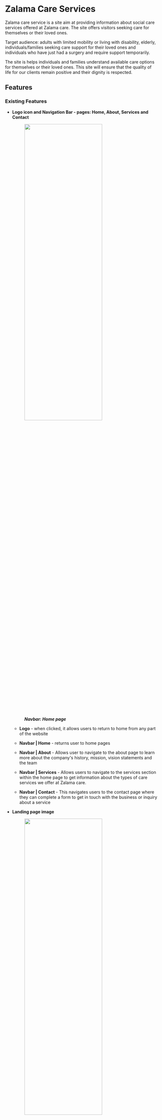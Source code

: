 # Zalama Care Services

Zalama care service is a site aim at providing information about social care services offered at Zalama care. The site offers visitors seeking care for themselves or their loved ones.

Target audience: adults with limited mobility or living with disability, elderly, individuals/families seeking care support for their loved ones and individuals who have just had a surgery and require support temporarily.

The site is helps individuals and families understand available care options for themselves or their loved ones. This site will ensure that the quality of life for our clients remain positive and their dignity is respected.

## Features 


### Existing Features
- **Logo icon and Navigation Bar - pages: Home, About, Services and Contact**
  <figure>
    <img src="docs/site-screenshots/navbar-view-large-screen.png" width="80%" height="50%">
    <br>
    <figcaption><strong><em>Navbar: Home page</em></strong></figcaption>
  </figure>

  - **Logo** - when clicked, it allows users to return to home from any part of the website

  - **Navbar | Home** - returns user to home pages

  - **Navbar | About** - Allows user to navigate to the about page to learn more about the company's history, mission, vision statements and the team

  - **Navbar | Services** - Allows users to navigate to the services section within the home page to get information about the types of care services we offer at Zalama care.

  - **Navbar | Contact** - This navigates users to the contact page where they can complete a form to get in touch with the business or inquiry about a service

- **Landing page image**
  <figure>
    <img src="docs/site-screenshots/home-hero-large-screen.png" width="80%" height="50%">
    <br>
    <figcaption><strong><em>landing page image: Home page</em></strong></figcaption>
  </figure>

  - **Image** - the landing home page features a high quality images of three people smiling. A woman in a wheel is representative of target audience with mobility needs.

  - **Welcome text** - the background image has a 'Welcome To Zalama Care' text; together with the image they create a warm welcoming and will grab the attention of the users. 

- **Introduction section** 
  <figure>
    <img src="docs/site-screenshots/home-intro-section-large-screen.png" width="80%" height="50%">
    <br>
    <figcaption><strong><em>Introduction section: Home page</em></strong></figcaption>
  </figure>

  - **Introduction text** - This introductory text describes Zalama care's approach and belief in service practice. This is to give user confidence that our goal is to support and empower our service users.

  - **Introduction images** - Good quality images supporting the introductory text further enhances the users experience  

- **Our services section**
  <figure>
    <img src="docs/site-screenshots/home-services-section-large-screen.png" width="80%" height="50%">
    <br>
    <figcaption><strong><em>Our services section: Home page</em></strong></figcaption>
  </figure>

  - **service types** - This section present the different types of care service Zalama Care offers. This will allow users to learn more and decide on a suitable for themselves or their loved ones. 
  -  A 'Read more' button under each service type can be used to expand the description text for users to view additional information about the service type. Once expanded, there is a 'Show less' button to collapse the additional text.
  - The icon displayed besides the 'Read more'/ 'Show less' icons is clickable and has the same functionality to expand and collapse additional text.


    <figure>
      <img src="docs/site-screenshots/home-services-section-expand-large-screen.png" width="50%" height="50%">
     <br>
     <figcaption><strong><em>Our services section (expanded): Home page</em></strong></figcaption>
    </figure>

- **Why choose us section**
  <figure>
    <img src="docs/site-screenshots/home-our-values-section-large-screen.png" width="80%" height="50%">
    <br>
    <figcaption><strong><em>Why choose us section: Home page</em></strong></figcaption>
  </figure>

  - **Our values** - The section allows the user to see and understand Zalama Care's values as a care service provider so the user can be confident about their expectations on our service.
  - Call-to-Action - There is a clear and visible prompt 'Enquire now' button to invite the user to contact us. Once clicked, the user will be directed to the contact page where there is a contact form. 

- **Getting started section**
  <figure>
    <img src="docs/site-screenshots/home-onboarding-section-large-screen.png" width="80%" height="50%">
    <br>
    <figcaption><strong><em>Getting started section: Home page</em></strong></figcaption>
  </figure>

  **Onboarding steps** 
    - This section provides an easy guide to the onboarding steps for users interested in get care support from Zalama care. The users are able to have information on what to expect once they complete a contact form or reach out to us by any means. This information shows transparency and will enhance user's confidence in our care services. 
    - Call-to-Action - There is a clear and visible prompt 'Let's talk today!' button to invite the user to contact us. Once clicked, the user will be directed to the contact page where there is a contact form. 

- **Find us section**

  The footer is consistent section featured in all pages similar to the navbar. These are the sub-sections within the footer:

  - **Contact information** - This sub-section provides the user with essential contact information about the business. The phone, email and address icons will enlarge when hovered over to enhance user experience.
    <figure>
      <img src="docs/site-screenshots/footer-contact-info-large-screen.png" width="40%" height="40%">
      <br>
      <figcaption><strong><em>Contact Info in footer: All pages</em></strong></figcaption>
    </figure>

    - Phone number - Full contact number with the relevant dial extension. For convenience, the phone icon besides the phone number is clickable and will take mobile users dial pad screen with the contact number inputted and ready to call. For laptop and desktop users, it will prompt client to make a call if they have a relevant application for making calls.

    - Email address - An info@zalamacare.com email address is shown for users who prefer to send an email. Similar to the phone icon, the 'envelope' icon besides the email address is also clickable and with prompt user to send and email with default emailing application on their device. 

    - Office address - The location of our offices is presented so users can see how close or far the offices are to their places of residence. This is also useful for users who prefer to visit our offices. The location icon is clickable and will launch a navigation app (e.g. Google Maps App) on mobile devices. For larger devices it will open a new tab in the browser with a location on Google maps.

    - Disability accessibility - A note is shown to users so they know that our business offices accommodate individuals with mobility needs. This will enhance comfort and confidence in users with mobility needs who may want to visit our offices. 

  - **Video clip with CTA** 
    <figure>
      <img src="docs/site-screenshots/footer-video-clip-large-screen.png" width="40%" height="40%">
      <br>
      <figcaption><strong><em>Video in footer: All pages</em></strong></figcaption>
    </figure>

    - A good quality video with dimmed brightness and a 'Contact us' button offer a visually appealing user experience while prompting them to contact us. The video auto-plays in a loop but is always muted and there are no controls to interact with the video

  - **Business hours** 
    <figure>
      <img src="docs/site-screenshots/footer-business-hours-large-screen.png" width="40%" height="40%">
      <br>
      <figcaption><strong><em>Business hours in footer: All pages</em></strong></figcaption>
    </figure>
    
    - The business hours section allows the user to be informed on the opening and closing times during weekdays, weekends and bank holidays. This information is useful for users to know when they can contact our offices. 

    - After hours notice - This information informs the users that they can still get in touch with our office even outside office hours through a dedicated Duty Officer line. This assures users that we are always reach at all times should they require assistance. The phone icon will enlarge when hovered over to enhance user experience and is clickable to initiate a call.  

  - **Images and video credits** 
    <figure>
      <img src="docs/site-screenshots/footer-credits-large-screen.png" width="60%" height="40%">
      <img src="docs/site-screenshots/footer-credits-modal-large-screen.png" width="40%" height="40%">
      <br>
      <figcaption><strong><em>Images and video credits in footer: All pages</em></strong></figcaption>
    </figure>
    
    - Credits link - the 'Images and video credits' link allows user to see the source and attribution of images, video and icons used in this website. The link opens a modal with a list specifying images, image addresses and the authors were required. All links in the modal open in a new tab.

    - Educational purpose note - This is only presented for educational purpose to inform any user that may access this to understand that is not a real service company.

  - **Follow us section** 
    <figure>
      <img src="docs/site-screenshots/footer-social-media-large-screen.png" width="60%" height="40%">
      <br>
      <figcaption><strong><em>Follow us in footer: All pages</em></strong></figcaption>
    </figure>

    - This section provides links to social media accounts for the business. NB: since this is a fictional business it has not accounts on those platforms. The links will open in a new tab and direct the user to the home page of each social platform. The icons enlarge when hovered to enhance user experience. 

- **About us: Our history** 
  <figure>
    <img src="docs/site-screenshots/about-history-large-screen.png" width="60%" height="40%">
    <br>
    <figcaption><strong><em>Our history: About page</em></strong></figcaption>
  </figure>

  - This section provides users with information about the company's history which will add to its credibility and build trust with users. 

  - Family lunch image - A quality image with positive emotions will further enhance user experience visually. 

- **About us: Our Mission and Vision sections** 
  <figure>
    <img src="docs/site-screenshots/about-mission-vision-large-screen.png" width="60%" height="40%">
    <br>
    <figcaption><strong><em>Our Mission and Vision: About page</em></strong></figcaption>
  </figure>

  - Mission and vision statements enhance user's confidence in the expected service and assures them that our goals are aligned their care needs.

  - Images - Good quality images showing happy people will enhance and excite a positive emotion in the user.  


- **About us: Our Team section** 
  <figure>
    <img src="docs/site-screenshots/about-our-team-large-screen.png" width="60%" height="40%">
    <br>
    <figcaption><strong><em>Our Team: About page</em></strong></figcaption>
  </figure>

  - Our team - this section presents the office staff, each shown by their portrait, name, role and contact info. This will enhance confidence in user's expectations and improve user's experience reading their personal statements. 

  - contact info - Each team member has phone number and email address. This will make it more convenient for users to direct their emails to the relevant staff member or to call. Phone and email icons will enlarge when hovered over, and a clickable to initiate and email or call 

  - field staff count - Showing number of available field staff builds trust and confidence in our capability to provide services. 

- **Contact: Contact form** 
  <figure>
    <img src="docs/site-screenshots/contact-form-large-screen.png" width="60%" height="40%">
    <br>
    <figcaption><strong><em>Contact: Contact form</em></strong></figcaption>
  </figure>

  - Form - this allows users to contact the business about any questions they may have about care services and or to initiate getting a package for Zalama Care. This is a valuable feature as it facilitates communication between the users and the business with ease. 

  - Form validation - all fields in the form are required. Users will not be able to submit the form with empty field or invalid inputs. 
  
  - Name and message field accept text as input, phone number can only numerical integers, email address must follow email address format including having the '@' symbol. The user is required to select the type of inquiry they have from the given options. 


- **Success: valid submission** 
  <figure>
    <img src="docs/site-screenshots/success-large-screen.png" width="60%" height="40%">
    <br>
    <figcaption><strong><em>Success: valid form submission</em></strong></figcaption>
  </figure>

  - Successful submission confirmation will appear when the user submits a valid form. This confirmation is good user experience as it alerts the user the their form was submitted successfully. It also provides a message on the next step i.e. a team member will reach to them as soon as possible. This create a positive anticipation from the user wanting to communicate with us.

  - Return to homepage - There are no further actions once the form is successfully submitted, the user is shown a way back to the home page.

  - Urgent queries notice - This is useful for users who have submitted a form but require urgent assistance. The presented contact number is reachable for urgent queries even after office hours. 


13) Responsive design
- Website layout and outlook remains consistent on different screen sizes which improves user experience 


### Features Left to Implement
This subsection covers other feature that would add good value to the site but are reserved for future releases of the project site.
1) Testimonials image carousel
- This would display past and existing client's stories/testimonial about their experiences with Zalama care's level of service. This is to build trust and confidence in the brand/service for the business.
2) Sign-up form for newsletter 
- A form to allow users to subscribe for business news, updates and any events from the business 
3) Careers's page
- For recruitment purposes, this page will provide information about working at zalama care, how to apply and what vacancies are available. The page will feature an application form for interested job-seekers.

## Project planning
in this section, we provide all tasks related to project planning. 

User stories and business goals are defined in this section

### Key business goals

Primary goal: Increase sales of care service packages.

Other goals:
- Share information about social care options we offer
- Increase engagement from visitors through enquiries and social media
- Improve online presence with high quality and accessible website
- attract potential employees through careers's page

### User stories

- **Accessible and User-Friendly Navigation (must-have)**

  - Story: 
  As a visitor (general), I want a user-friendly website with a clear and intuitive navigation so I can find specific information about care services.

  - Acceptance Criteria:
  The website layout and navigation are intuitive making it easier for visitors to find important information on the site
  The website is fully responsive and accessible on various devices with different screen sizes
  All website content can be accessed by assistive technologies like screen-readers 

  - Tasks:
  Implement HTML/CSS code to ensure responsiveness on different screen sizes
  Use the appropriate aria attributes to ensure compatibility with assistive technologies (e.g. screen readers)
  Implement a user-friendly and intuitive layout with clear navigation for the website for ease of access to important information

- **Information on types of services offered (must-have)**

  - Story: 
  As a potential service user (or family/friend of), I need detailed descriptions of types of services offered so I can decide on a suitable service for me (or loved one).

  - Acceptance Criteria:
  There is a dedicated page with detailed information and description of different types of services offered
  There is a section in the home page with brief/summary information about different types of services offered and with links to the services page

  - Task:
  implement HTML to provide descriptions of services in the services page and in a section of the home page 
  Structure and style the content to include quality images
  Include a clear CTA button/link in under each service type in the services page 
  ensure responsiveness across different screen sizes

- **Contact and address information (must-have)**

  - Story:
  As a family member seeking care support for my loved one, I need to find contact details so I can call or visit the office and enquire about some of the services.

  - Acceptance Criteria:
  Essential contact information is present in a clear and well-structured manner (phone, email, address and operating times) 

  - Task:
  Implement HTML section for the contact information (phone, email and address) and business hours
  Structure and style the content to ensure responsiveness on screen sizes

- **Enquiry form (must-have)**

- Story:
  As potential service user, I want to enquire about my specific needs for care and ask to be contacted.

  - Acceptance Criteria:
  A page dedicated for enquiries with a user-friendly form to submit, the form confirms on submission
  Add floating CTA buttons so visitors can click to be re-directed to the contact us page 
  All form fields are validated where required and form is responsive 

  - Task:
  Implement an enquiry form in the contact us page 
  Ensure all essential fields in the form are validated before submission
  create a confirmation page to acknowledge submission

- **Company mission, vision, values and team (should-have)**

  - Story:
  As a family member/potential service user, I want to learn and understand the company's values and team expertise so I can feel confident about my expectations of care for my loved one 

  - Acceptance Criteria:
  An about page clearly presents the company's vision and mission statements in an easy to read manner
  organisation staff are displayed with their name, email and one-liner about why they're in social care 
  core values are briefly described in the 'why choose us' section of the home page with a link to 'about' page
  CTA to guide visitors to explore more about our service (links to services section) or contact us (links to contact us)

  - Task:
  Implement about-us page with the company's mission & vision statements presented in a friendly and informative format
  Add 'Our team' section in the about page, include an image, name, role, email and one line of positive comment about work
  present core values in the 'why chose us' section using icons and brief description of those values
  Include a small text with links/buttons to invite the visitors to explore 'services' sections or CTA for contact us

- **Onboarding steps (should-have)**

  - User story:
  As a prospective service user/family member, I want to see a brief outline of the different stages to go through in order to receive care services, so i can make an informed decision about requesting the service for myself/family member.

  - Acceptance criteria:
  A section that gives an outline of the 4 stages of new service user onboarding from initial enquiry
  Each step/stage is clearly presented in an easy to read format
  CTA is included to guide the client towards the inquiry form

  - Task:
  Add HTML and content for onboarding section
  Style and format the section with the use of appropriate icons/images
  Include a clear CTA for visitors to send an inquiry via the contact-us page 

- **Testimonials  with positive stories (could-have)**

  - Story:
  As a potential service user, I want to read testimonies from from current/past service users so I can be assured and confident about the quality of service offered.

  - Acceptance Criteria:
  A dedicated testimonial section features stories from current clients, shows name of client, type of service, year and one liner of feedback
  Visually appealing high-quality images have been used and visitors can navigate through multiple testimonies with ease.

  - Task:
  Create an auto sliding carousel of bootstrap cards with essential text (name, service type, year service received, comment) and quality images
  Style the section to ensure it is responsive 

- **Newsletter Sign-Up form (could-have)**

  - Story:
  As a family member of service user, I want to sign-up for newsletter so I can stay informed about tips and guides we can employ to support our loved one 

  - Acceptance Criteria:
  Newsletter sign-up form is available at the bottom of all pages
  Visitors get confirmation about their subscription after submitting the form

  - Tasks:
  Create a sign-up form for the newsletter, include fields (full name and email)
  Implement confirmation message once submission has been completed.

- **Careers page for recruitment (could-have)**

  - Story:
  As a job seeker, I want to find information about career/employment opportunities so I can submit an application online to be considered for future opportunities 

  - Acceptance Criteria:
  A careers page has been created with a responsive application form
  The page has content relevant for job seekers explaining benefits, job requirements and overview about working for the company
  Confirmation is sent when the user (job seeker) submits an application form

  - Task:
  create a careers page with an overview of benefits, general job requirements
  Add an application form with fields (name, contact, email, address, experience, submit CV)
  There should be confirmation to acknowledge submission of application form

### Wireframes
<figure>
  <img src="docs/wireframes/wireframe-home.png" width="50%" height="50%">
  <br>
  <figcaption><strong><em>Wireframe: Home page</em></strong></figcaption>
</figure>
<figure>
  <img src="docs/wireframes/wireframe-about.png" width="50%" height="50%">
  <br>
  <figcaption><strong><em>Wireframe: About page</em></strong></figcaption>
</figure>
<figure>
  <img src="docs/wireframes/wireframe-contact.png" width="50%" height="50%">
  <br>
  <figcaption><strong><em>Wireframe: Contact Us page</em></strong></figcaption>
</figure>
<figure>
  <img src="docs/wireframes/wireframe-careers.png" width="50%" height="50%">
  <br>
  <figcaption><strong><em>Wireframe: Careers page</em></strong></figcaption>
</figure>

### Color Pallet
We used the color pallet generator from
(https://coolors.co/)


## Testing 

### Feature Testing
For each interactive feature, a testing was conducted and the results are outlined in a table below

| Feature                 | Testing                         | Outcome                             |
| --------                | -------                         |-------                              |
| Logo Icon               | Click on the logo               | User is brought to the home page    |
| Navbar \| Home          | Click on "HOME" in Navbar       | User is brought to the home page    |
| Navbar \| About         | Click on "ABOUT" in Navbar      | User is directed to the about page  |
| Navbar \| Services      | Click on "SERVICES" in Navbar   | User is directed to the home page  and scrolled down to the services section |
| Navbar \| Contact       | Click on "CONTACT" in Navbar    | User is directed to the contact page  |
| Navbar responsiveness     | Adjust screen view in Dev Tools for mobile/laptop/desktop   | Navbar is collapsed for screens size below (<992px width) and expanded for larger screens (>=992px)  |
| 'Read more' button  (when collapsed)    | Click on "Read more" button in the services section of for all the service types   | Service type section expand and additional information is shown. 'Show less' button appears in place of 'Read more' |
| 'Show less' button (when expanded)     | Click on "Show less" button in the services section of for all the service types   | Service type section collapse and additional information is hidden. 'Read more' button re-appears in place of 'Show less' |
| Service type icon (besides 'Read more' / 'Show less')     | Click on the service icon in the services section of for all the service types   | Service type section collapse and additional information is hidden. 'Read more' button re-appears in place of 'Show less' |
| 'Contact us' button in the home page - intro section | Click on 'Contact Us' button in the intro section (home) |  User is directed to the contact page |
| 'Enquire now' button in the home page - 'why choose us' section | Click on 'Enquire now' button in the 'why choose us' section (home) |  User is directed to the contact page |
| 'Let's talk today!' button in the home page - 'Getting started' section | Click on 'Let's talk today!' button in the 'Getting started' section (home) |  User is directed to the contact page |
| 'Contact us' button in the footer - all pages | Click on 'Contact Us' button in the footer - all pages tested |  User is directed to the contact page |
| Phone icon in the footer - all pages (mobile) | Click on the phone icon button in the footer - all pages tested |  mobile device's phone dialer app is launched with the contact number pre-filled  |
| Phone icon in the footer - all pages (desktop) | Click on the phone icon button in the footer - all pages tested | User gets a pop-up prompt to launch dialer application  |
| Email icon in the footer - all pages (mobile) | Click on the email icon button in the footer - all pages tested |  mobile device's default email app is launched with the receiver's email address pre-filled |
| Email icon in the footer - all pages (desktop) | Click on the email icon button in the footer - all pages tested |  desktop/laptop's default email app is launched with the receiver's email address pre-filled |
| Location icon in the footer - all pages (mobile) | Click on the location icon button in the footer - all pages tested |  mobile device's default navigation app is launched with the location address pre-filled |
| Location icon in the footer - all pages (desktop) | Click on the location icon button in the footer - all pages tested |  a new Google maps tab is launched with the location address pre-filled |
| Disability accessibility  icon in the footer - all pages (desktop/mobile) | Click on the disability icon in the footer - all pages tested |  a pop-up modal is launched and display additional information relating to accessibility |
| Images and video credits link in the footer - all pages (desktop/mobile) | Click on the "Images and video credits" link in the footer - all pages tested |  a pop-up modal is launched and display additional information about images, video and icons sources/credits |
| Social media icons in the footer - all icons in all pages (mobile) | Click on each of the social media icons (facebook, twitter, Linkedin & Instagram) in the footer - all pages tested |  mobile device's corresponding app is launched or a new tab in the browser is lunched and the user is directed to the home page for each social media link |
| Social media icons in the footer - all icons in all pages (desktop) | Click on each of the social media icons (facebook, twitter, Linkedin & Instagram) in the footer - all pages tested |  a a new tab is launched and the user is directed to the home page for each social media link |


### Browser Compatibility
The website's layout and responsiveness was tested on the commonly used browsers. The test is based on the quality of browser rendering of the website as intended and its responsiveness to screen width variations. 

| Browser         | Intended Appearance | Intended Responsiveness |  
|---------------  |---------------------|-------------------------|  
| Google Chrome   |          Good       |           Good          |  
| Mozilla Firefox |          Fair       |           Good          |  
| Microsoft Edge  |          Good       |           Good          |  


### Responsive Testing 

### Code validation

| Page Tested | Screenshot of Errors | Solution Applied   | Screenshot of Clear Validator Output |  
|------------ |------------          |------------        |------------                          |
| index.html  |<img src="docs/validation-screenshots/index-initial-validator-results.png" width="50%" height="50%"> |**warnings:** section element without header was changed to a div <br><br>**info:** redundant forward slashes in self closing elements were removed |<img src="docs/validation-screenshots/index-final-validator-results.png" width="80%" height="80%"> |    
| about.html  |<img src="docs/validation-screenshots/about-initial-validator-results.png" width="50%" height="50%"> |**info:** redundant forward slashes in self closing elements were removed |<img src="docs/validation-screenshots/about-final-validator-results.png" width="80%" height="80%"> |  
| contact-us.html  |<img src="docs/validation-screenshots/contact-initial-validator-results.png" width="50%" height="50%"> |**error:** label tag without corresponding input field; the radio buttons were wrapped in a fieldset <br><br>**info:** redundant forward slashes in self closing elements were removed |<img src="docs/validation-screenshots/contact-final-validator-results.png" width="80%" height="80%"> |     
| success.html  |<img src="docs/validation-screenshots/success-initial-validator-results.png" width="50%" height="50%"> |**info:** redundant forward slashes in self closing elements were removed |<img src="docs/validation-screenshots/success-final-validator-results.png" width="80%" height="80%"> | 
| styles.css  |<img src="docs/validation-screenshots/styles-initial-validator-results.png" width="80%" height="80%"> |**error:** border attribute with too many values; this was an unused styling and was removed <br><br>**warnings:** Underline styling on the navbar elements had 'background-color' and 'color' set to the same values; 'color' was removed as there is not content <br><br>- About 118 warnings from variables added by Autoprefixer to accommodate other browsers; nothing can be done about these warnings - they do not affect functionality and layout of the website i.e. they would be ignored by browsers that cannot interpret them |<img src="docs/validation-screenshots/styles-final-validator-results.png" width="100%" height="100%"> |   


### Bugs

**Form validation message: Contact form** 
  <figure>
    <img src="docs/bugs-screenshots/contact-form-validation-message-showing-bug.png" width="350px" height="650px">
    <img src="docs/bugs-screenshots/contact-form-validation-message-not-showing-bug.png" width="350px" height="650px">
    <br>
    <figcaption><strong><em>navigating to 'Services' not scrolling to display section header: Nav Bar - Services</em></strong></figcaption>
  </figure>
- (All browsers) Due to an unknown effect/cause, the validation message for when a users attempts to submit an invalid form (empty fields/ incorrect input format) does not appear on certain occasions . Since this occurs occasionally with no clear pattern, there is no solution for it at present. 

- **Status:** Not resolved.


**Navigation to Services: Nav Bar** 
  <figure>
    <img src="docs/bugs-screenshots/index-services-header-bug.png" width="350px">
    <br>
    <figcaption><strong><em>navigating to 'Services' not scrolling to display section header: Nav Bar - Services</em></strong></figcaption>
  </figure>

- (All browsers for collapsed Nav Bar) When navigating to 'Services' section from about, success or contact-us page; the page does not scroll low enough to display the section header 'OUR SERVICES'; this is covered by the fixed Nav Bar. However, when navigating from within the index ('HOME') page, the page scrolls low enough for the header to be displayed. For large screens (=>992px) this issues does not occur. 

- **Status:** Not resolved.


**Navigation not collapsing: Nav Bar** 
  <figure>
    <img src="docs/bugs-screenshots/nav-bar-not-collapsing-bug.png" width="350px">
    <br>
    <figcaption><strong><em>navigating to 'Services' not scrolling to display section header: Nav Bar - Services</em></strong></figcaption>
  </figure>

- (All browsers for collapsed Nav Bar) When a has the Nav Bar expanded and they click anywhere on the screen except the nav bar items; the nav bar does not collapse. To collapse the the navbar, the user has to click on the toggle button use to expand. This lead to a poor user experience.  

- **Status:** Not resolved - Could require JS script.


**Icon alignment: Why choose us? section**
  <figure>
    <img src="docs/bugs-screenshots/index-our-values-icons-bug.png" width="300px">
    <br>
    <figcaption><strong><em>Values icons not centered: 'Why choose us?' - home page</em></strong></figcaption>
  </figure>

- (Mozilla Firefox only) the 'values' icons under 'why choose us?' are aligned to the left while they're intended to be centered about the text. This issue has not been observed in Chrome or Edge browsers. We(I) checked if the Autoprefixer tool could fix the issues and there was no solution.  

- **Status:** Not resolved.

**Submit button alignment: contact form** 
  <figure>
    <img src="docs/bugs-screenshots/contact-form-submit-button-bug.png" width="300px">
    <br>
    <figcaption><strong><em>Submit button not centered: Contact form - contact page</em></strong></figcaption>
  </figure>

- (Mozilla Firefox only) the 'Submit' button the contact form  is aligned to the left while it's intended to be centered about the form fields. This issue has not been observed in Chrome or Edge browsers.  

- **Status:** Not resolved.


**H1 alignment: Home - hero section**
  <figure>
    <img src="docs/bugs-screenshots/index-hero-h1-position-bug.png" width="300px">
    <br>
    <figcaption><strong><em>'WELCOME TO ZALAMA' h1 element not aligned to the right: Hero - home page</em></strong></figcaption>
  </figure>

- (Mozilla Firefox only) the 'WELCOME TO ZALAMA' h1 element, overlaying the background hero image, is aligned to the left while it's intended to be aligned to the right. This issue is visible from medium/table screen size (>=768px)  as the with of the h1 container is no longer 100% of its parent width.  

- **Status:** Not resolved - Similar to other element alignments. 


### Lighthouse Testing
Lighthouse testing was performed for all pages (desktop and mobile views)


| Screen Type | Initial audit | Solution Applied  | Screenshots of Clear Validation Output | 
| ----------- | ------------- | ----------------- | -------------------------------------- |
|   Mobile - index.html  | <img src="docs/lighthouse-screenshots/index-lighthouse-initial-output-mobile.png" width="250px" height="200px"> | Input images in the page were properly re-sized using an online tool to bring the dimensions closer to the rendered sizes for different screens. This improved the image loading time and thereby improving the web page performance  | <img src="docs/lighthouse-screenshots/index-lighthouse-final-output-mobile.png" width="150px" height="200px"> |
|   Desktop - index.html | <img src="docs/lighthouse-screenshots/index-lighthouse-initial-output-desktop.png" width="150px" height="200px"> | Input images in the page were properly re-sized using an online tool to bring the dimensions closer to the rendered sizes for different screens. This improved the image loading time and thereby improving the web page performance  | <img src="docs/lighthouse-screenshots/index-lighthouse-final-output-desktop.png" width="150px" height="200px"> |
|   Mobile - about.html  | <img src="docs/lighthouse-screenshots/about-lighthouse-initial-output-mobile.png" width="250px" height="200px"> | Input images and icons in the page were properly re-sized using an online tool to bring the dimensions closer to the rendered sizes for different screens. This improved the image loading time and thereby improving the web page performance  | <img src="docs/lighthouse-screenshots/about-lighthouse-final-output-mobile.png" width="150px" height="200px"> |
|   Desktop - about.html | <img src="docs/lighthouse-screenshots/about-lighthouse-initial-output-desktop.png" width="150px" height="200px"> | Input images and icons in the page were properly re-sized using an online tool to bring the dimensions closer to the rendered sizes for different screens. This improved the image loading time and thereby improving the web page performance  | <img src="docs/lighthouse-screenshots/about-lighthouse-final-output-desktop.png" width="150px" height="200px"> |
|   Mobile - contact-us.html  | <img src="docs/lighthouse-screenshots/contact-lighthouse-initial-output-mobile.png" width="250px" height="200px"> | Input images and icons in the page were properly re-sized using an online tool to bring the dimensions closer to the rendered sizes for different screens. This improved the image loading time and thereby improving the web page performance  | <img src="docs/lighthouse-screenshots/contact-lighthouse-final-output-mobile.png" width="150px" height="200px"> |
|   Desktop - contact-us.html | <img src="docs/lighthouse-screenshots/contact-lighthouse-initial-output-desktop.png" width="150px" height="200px"> | Input images and icons in the page were properly re-sized using an online tool to bring the dimensions closer to the rendered sizes for different screens. This improved the image loading time and thereby improving the web page performance  | <img src="docs/lighthouse-screenshots/contact-lighthouse-final-output-desktop.png" width="150px" height="200px"> |
|   Mobile - success.html  | <img src="docs/lighthouse-screenshots/success-lighthouse-initial-output-mobile.png" width="250px" height="200px"> | logo images ('icon') was properly resized using an online tool to bring the dimensions closer to the rendered. This improved the icon loading time and thereby improving the web page performance  | <img src="docs/lighthouse-screenshots/contact-lighthouse-final-output-mobile.png" width="150px" height="200px"> |
|   Desktop - success-us.html | <img src="docs/lighthouse-screenshots/success-lighthouse-initial-output-desktop.png" width="150px" height="200px"> | logo images ('icon') was properly resized using an online tool to bring the dimensions closer to the rendered. This improved the icon loading time and thereby improving the web page performance  | <img src="docs/lighthouse-screenshots/success-lighthouse-final-output-desktop.png" width="150px" height="200px"> |


### Accessibility Testing

To ensure our site is accessible to assistive technology like screen readers and for people with visual impairment, accessibility tests were conducted.

**Lighthouse - Accessibility**

| Page Tested | Initial output | Solution Applied   | Final validator Output |  
| ----------- | -----------    | -----------        | -----------            |
| index.html  | <img src="docs/lighthouse-screenshots/index-lighthouse-initial-accessibility.png">  | - 'aria-label' attributes were added to all links in the page <br><br> - 'aria-hidden' attribute was added to the decorative video element in the footer used as background.  | <img src="docs/lighthouse-screenshots/index-lighthouse-final-accessibility.png">  |
| about.html  | <img src="docs/lighthouse-screenshots/about-lighthouse-initial-accessibility.png">  | - 'aria-label' attributes were added to all links in the page <br><br> - 'aria-hidden' attribute was added to the decorative video element in the footer used as background.  | <img src="docs/lighthouse-screenshots/about-lighthouse-final-accessibility.png">  |
| contact-us.html  | <img src="docs/lighthouse-screenshots/contact-lighthouse-initial-accessibility.png">  | - 'aria-label' attributes were added to all links in the page <br><br> - 'aria-hidden' attribute was added to the decorative video element in the footer used as background.  | <img src="docs/lighthouse-screenshots/contact-lighthouse-final-accessibility.png">  |
| success.html  | <img src="docs/lighthouse-screenshots/success-lighthouse-initial-accessibility.png">  | - 'aria-label' attributes were added to all links in the page <br><br> - 'aria-hidden' attribute was added to the decorative video element in the footer used as background.  | <img src="docs/lighthouse-screenshots/success-lighthouse-final-accessibility.png">  |

**WebAIM - Contrast Checker**
Color contrast between foreground and background in elements was check using <a href="https://coolors.co/contrast-checker" target="_blank">WebAIM tool</a>. Another contrast chekcer, <a href="https://coolors.co/contrast-checker" target="_blank">Coolors Contrast Checker</a> had similar results. 

| Element Tested | Initial validator output | Final validator Output |  
| -------------- | --------------           | --------------         |
| Nav Bar        | <img src="docs/contrast-checker/navbar-initial-contrast-check-output.png" width="250px" height="350px">  | <img src="docs/contrast-checker/navbar-footer-final-contrast-check-output.png" width="250px" height="350px"> |
| Body text      | <img src="docs/contrast-checker/body-initial-contrast-check-output.png" width="250px" height="350px">  | <img src="docs/contrast-checker/body-final-contrast-check-output.png" width="250px" height="350px"> |
| Footer      | <img src="docs/contrast-checker/footer-initial-contrast-check-output.png" width="250px" height="350px">  | <img src="docs/contrast-checker/navbar-footer-final-contrast-check-output.png" width="250px" height="350px"> |

## Deployment

This section provides the steps to follow when deploying the project.

- The site was deployed to GitHub pages. The steps to deploy are as follows: 
  - In the GitHub repository, navigate to the Settings tab 
  - Scroll to and select 'GitHub pages'
  - Under the 'Source' drop-down menu, select the 'main'(master) as the branch.
  - Once the master branch has been selected, the page will be automatically refreshed. There should be a ribbon displayed at the top of the page indicating successful deployment.
  - The website is now live and can be accessed from repository home page by clicking 'github-pages' under 'Deployments' on the right-side.
  - The link to the website should be displayed at the top showing the latest deployed version.   

Alternatively the site's live link can be found here - (https://tumelo-maja.github.io/zalama-care/index.html)


## Credits 

### Text content

### Images and videos

- **Font Awesome**: Icons  
  All of the icons used in the footer and main elements were sourced from [Font Awesome](https://fontawesome.com/). These icons were used to enhance user interactivity and accessibility which in turn improve user experience.

- **Freepik**: Free video and images
  The video in the footer and other images used on the website were sourced from [Freepik](https://www.freepik.com/). Some images have been used as icons in the home and contact pages. Media resources from Freepik have been explicitly acknowledged in the 'Images and video credits' modal located in the footer.

- **Pexels**: Free stock images
  There are high-quality stock images used on the website which were sourced from [Pexels](https://www.pexels.com/).

- **Pixabay**: Free stock images
  There are high-quality stock images used on the website which were sourced from [Pixabay](https://www.pixabay.com/).

- **Unsplash**: Free stock images
  There are high-quality stock images used on the website which were sourced from [Unsplash](https://www.unsplash.com/).

### Tutorials and other resources

- **Bootstrap Framework**:  
  The website’s layout and responsive design were built using the [Bootstrap framework](https://getbootstrap.com/). The layout was used as a based and custom styling was applied to create a quality, responsive website that delivers great user experience across different user devices.

- **Google Font**: Manrope 
  The *Manrope* font used throughout the website was sourced from [Google Fonts](https://fonts.google.com/). This font gives a neat and modern appearance which conveys quality. In addition, the font is readable and will provide a positive and friendly user experience while maintaining elegance.

- **CSS 'Read more'/'Show less'**: [How to Create a 'Read More' Button with Only CSS](https://www.youtube.com/watch?v=b6_u8IVVLdo)
This youtube tutorial was used to implement a custom "Read More"/"Show less" buttons in the services section of the home page. This allows users to access additional information with a simple interaction, without overloading the page with additional info.

- **Services Content**: [Home Care and ADLs](https://www.ncbi.nlm.nih.gov/books/NBK470404/)  
  The website provided description and additional information regarding activities of daily living (ADLs). It was used to help describe activities covered by a care package in the services section.

- **Background Video Tutorial**: [Add Video and Overlay with Texts/Other Elements](https://www.youtube.com/watch?v=ytnOT-gg5Lw)  
  This youtube tutorial was used to implement a background video with text overlays in the footer. This enhanced and highlighted  the call-to-action button prompting users to click the 'contact us' button.

- **Click-to-Call Button Tutorial**: [Create Click to Call Button](https://www.youtube.com/watch?v=hk5v-dO57n4)  
  This youtube tutorial was used to implement a "Click to Call" href for calls and email. This initiate a dial action so users can easily call. For emails, it launches the email app with destination address pre-filled. Users won't have to copy and paste the email or phone number in order to make contact.

- **CSS ::before and ::after Tutorial**: [Learn CSS ::before and ::after in 4 Minutes](https://www.youtube.com/watch?v=dIUOWdwwZBw)  
  This youtube tutorial was used to implement underline styling for navigation items and footer headers using pseudo-elements in CSS, enhancing user experience.

- **JavaScript for Collapsing Bootstrap Navbar**: [Code Institute](https://codeinstitute.net/)  
  The JavaScript functionality was used to ensure the Bootstrap mobile navbar collapses properly when navigating to internal links i.e. services section. The video is from the Code Institute lessons. 

- **Image Coloring - filter**: [Codepen for Coloring PNG Icons Using Hex Color Code](https://codepen.io/sosuke/pen/Pjoqqp)  
  This tool was utilized to create custom-colored PNG icons used in the services and contact page, ensuring the icons matched the site's branding and color scheme. This was used as the icons used were images and required a different method to color them appropriately.

- **Image Compression Tool**: [TinyJPG](https://tinyjpg.com/)  
  TinyJPG was used to compress and optimize the images on the site, ensuring fast loading times without sacrificing visual quality.

- **Image Resizing Tool**: [Derivv](https://derivv.com/)  
  This tool was utilized to resize images to the optimal dimensions for web display, to improve the loading time and performance of the website. Fast loading of a website enhances the user experience by removing loading delays which may lead to poor user interaction.

- **Video Accessibility Recommendation**: [Video Accessibility with Decorative Elements](https://www.drupal.org/project/bootstrap_styles/issues/3285504)  
  This resource recommendation was used to resolve footer video accessibility. Since the video was used as a decorative element, the 'aria-hidden' attribute was applied to the video element so screen readers can ignore it. 
